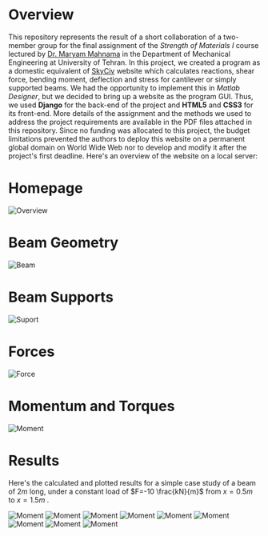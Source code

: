 # Overview

This repository represents the result of a short collaboration of a two-member group for the final assignment of the *Strength of Materials I* course lectured by [Dr. Maryam Mahnama](https://orcid.org/0000-0003-0220-0308) in the Department of Mechanical Engineering at University of Tehran. In this project, we created a program as a domestic equivalent of [SkyCiv](https://skyciv.com/free-beam-calculator/) website which calculates reactions, shear force, bending moment, deflection and stress for cantilever or simply supported beams. We had the opportunity to implement this in *Matlab Designer*, but we decided to bring up a website as the program GUI. Thus, we used **Django** for the back-end of the project and **HTML5** and **CSS3** for its front-end. More details of the assignment and the methods we used to address the project requirements are available in the PDF files attached in this repository. Since no funding was allocated to this project, the budget limitations prevented the authors to deploy this website on a permanent global domain on World Wide Web nor to develop and modify it after the project's first deadline. Here's an overview of the website on a local server:

# Homepage
![Overview](Pics/image.png)

# Beam Geometry
![Beam](Pics/image-1.png)

# Beam Supports
![Suport](Pics/image-2.png)

# Forces
![Force](Pics/image-3.png)

# Momentum and Torques
![Moment](Pics/image-4.png)

# Results
Here's the calculated and plotted results for a simple case study of a beam of $2 m$ long, under a constant load of $F=-10 \frac{kN}{m}$ from $x=0.5 m$ to $x=1.5 m$ .


![Moment](Pics/result/loads1.png)
![Moment](Pics/result/loads2.png)
![Moment](Pics/result/torque.png)
![Moment](Pics/result/tau_x.png)
![Moment](Pics/result/tau_y.png)
![Moment](Pics/result/tau_xy.png)
![Moment](Pics/result/sigma.png)
![Moment](Pics/result/latex.png)
![Moment](Pics/result/plt.png)
